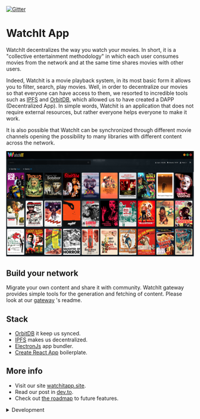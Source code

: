 [![Gitter](https://badges.gitter.im/watchit-app/community.svg)](https://gitter.im/watchit-app/community?utm_source=badge&utm_medium=badge&utm_campaign=pr-badge)

# WatchIt App


WatchIt decentralizes the way you watch your movies. In short, it is a "collective entertainment methodology" in which each user consumes movies from 
the network and at the same time shares movies with other users.

Indeed, Watchit is a movie playback system, in its most basic form it allows you to filter, search, play movies.
Well, in order to decentralize our movies so that everyone can have access to them, we resorted to incredible tools such as [IPFS](https://github.com/ipfs/go-ipfs)
and [OrbitDB](https://orbitdb.org/), which allowed us to have created a DAPP (Decentralized App). In simple words, 
Watchit is an application that does not require external resources, but rather everyone helps everyone to make it work.

It is also possible that WatchIt can be synchronized through different movie channels opening the possibility to many libraries with different content across the network.


[![screenshot](src/media/img/layout/screen.png?raw=true)]()


## Build your network
Migrate your own content and share it with community. WatchIt gateway provides simple tools for the generation and fetching of content. 
Please look at our [gateway](https://github.com/ZorrillosDev/watchit-gateway) 's readme.

## Stack
* [OrbitDB](https://orbitdb.org/) it keep us synced.
* [IPFS](https://github.com/ipfs/go-ipfs) makes us decentralized.
* [ElectronJs](https://www.electronjs.org/) app bundler.
* [Create React App](https://github.com/facebook/create-react-app) boilerplate.

##  More info
* Visit our site [watchitapp.site](http://watchitapp.site).
* Read our post in [dev.to](https://dev.to/geolffreym/watchit-2b88).
* Check out [the roadmap](https://github.com/ZorrillosDev/watchit-desktop/projects/1) to future features.


<details>
  <summary>Development</summary>

Please run `npm i` to install dependencies and add `.env` file variables:
```js
BROWSER=none
```

## Available Scripts

In the project directory, you can run:

### `npm run dev`

Runs the app in the development mode.<br />
Open to view it in electron.


### `npm run inspect`

Runs the app in the development mode.<br />
Open to view it in electron with inspect mode to connect to chrome-inspector.

### `npm run build`

Builds the app for production to the `build` folder.<br />
It correctly bundles React in production mode and optimizes the build for the best performance.

The build is minified and the filenames include the hashes.<br />
Your app is ready to be deployed!

See the section about [deployment](https://facebook.github.io/create-react-app/docs/deployment) for more information.

### `npm run eject`

**Note: this is a one-way operation. Once you `eject`, you can’t go back!**

If you aren’t satisfied with the build tool and configuration choices, you can `eject` at any time. This command will remove the single build dependency from your project.

Instead, it will copy all the configuration files and the transitive dependencies (webpack, Babel, ESLint, etc) right into your project so you have full control over them. All of the commands except `eject` will still work, but they will point to the copied scripts so you can tweak them. At this point you’re on your own.

You don’t have to ever use `eject`. The curated feature set is suitable for small and middle deployments, and you shouldn’t feel obligated to use this feature. However we understand that this tool wouldn’t be useful if you couldn’t customize it when you are ready for it.

<details/>

